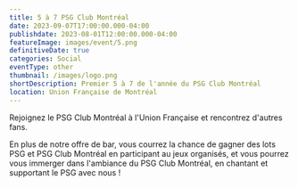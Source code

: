 ```yaml
---
title: 5 à 7 PSG Club Montréal
date: 2023-09-07T17:00:00.000-04:00
publishdate: 2023-08-01T12:00:00.000-04:00
featureImage: images/event/5.png
definitiveDate: true
categories: Social
eventType: other
thumbnail: /images/logo.png
shortDescription: Premier 5 à 7 de l'année du PSG Club Montréal
location: Union Française de Montréal
---
```


Rejoignez le PSG Club Montréal à l'Union Française et rencontrez d'autres fans.

En plus de notre offre de bar, vous courrez la chance de gagner des lots PSG et PSG Club Montréal en participant au jeux organisés, et vous pourrez vous immerger dans l'ambiance du PSG Club Montréal, en chantant et supportant le PSG avec nous !

